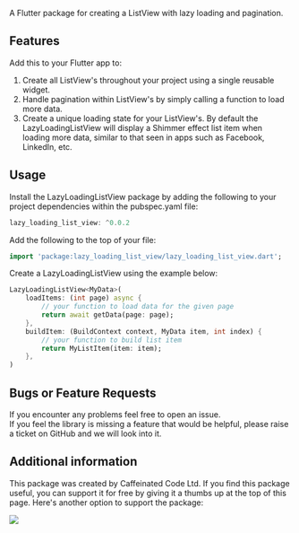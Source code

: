 A Flutter package for creating a ListView with lazy loading and pagination.

## Features

Add this to your Flutter app to:

1. Create all ListView's throughout your project using a single reusable widget.
2. Handle pagination within ListView's by simply calling a function to load more data.
3. Create a unique loading state for your ListView's. By default the LazyLoadingListView will display a Shimmer effect list item when loading more data, similar to that seen in apps such as Facebook, LinkedIn, etc.

## Usage

Install the LazyLoadingListView package by adding the following to your project dependencies within the pubspec.yaml file:

```dart  
lazy_loading_list_view: ^0.0.2  
```  

Add the following to the top of your file:

```dart  
import 'package:lazy_loading_list_view/lazy_loading_list_view.dart';
```  

Create a LazyLoadingListView using the example below:

```dart  
LazyLoadingListView<MyData>(  
    loadItems: (int page) async { 
        // your function to load data for the given page 
        return await getData(page: page);
    }, 
    buildItem: (BuildContext context, MyData item, int index) { 
        // your function to build list item 
        return MyListItem(item: item); 
    }, 
)  
```  

## Bugs or Feature Requests

If you encounter any problems feel free to open an issue.   
If you feel the library is missing a feature that would be helpful, please raise a ticket on GitHub and we will look into it.

## Additional information

This package was created by Caffeinated Code Ltd. If you find this package useful, you can support it for free by giving it a thumbs up at the top of this page. Here's another option to support the package:

<a href="https://www.buymeacoffee.com/andrewsteven" rel="ugc"><img src="https://img.buymeacoffee.com/button-api/?text=Buy me a coffee&amp;emoji=&amp;slug=andrewsteven&amp;button_colour=5F7FFF&amp;font_colour=ffffff&amp;font_family=Cookie&amp;outline_colour=000000&amp;coffee_colour=FFDD00"></a>